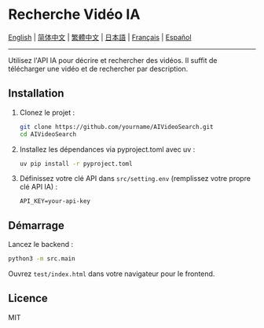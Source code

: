 # Recherche Vidéo IA

[English](README.md) | [简体中文](README_zh-CN.md) | [繁體中文](README_zh-TW.md) | [日本語](README_ja.md) | [Français](README_fr.md) | [Español](README_es.md)

---

Utilisez l'API IA pour décrire et rechercher des vidéos. Il suffit de télécharger une vidéo et de rechercher par description.

## Installation
1. Clonez le projet :
   ```bash
   git clone https://github.com/yourname/AIVideoSearch.git
   cd AIVideoSearch
   ```
2. Installez les dépendances via pyproject.toml avec uv :
   ```bash
   uv pip install -r pyproject.toml
   ```
3. Définissez votre clé API dans `src/setting.env` (remplissez votre propre clé API IA) :
   ```env
   API_KEY=your-api-key
   ```

## Démarrage
Lancez le backend :
```bash
python3 -m src.main
```
Ouvrez `test/index.html` dans votre navigateur pour le frontend.

## Licence
MIT